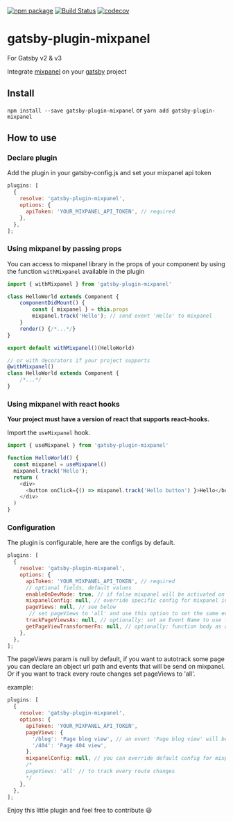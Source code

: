 [![npm package](https://img.shields.io/npm/v/gatsby-plugin-mixpanel.svg?style=flat-square)](https://www.npmjs.org/package/gatsby-plugin-mixpanel)
[![Build Status](https://travis-ci.org/thomascarvalho/gatsby-plugin-mixpanel.svg?branch=master)](https://travis-ci.org/thomascarvalho/gatsby-plugin-mixpanel)
[![codecov](https://codecov.io/gh/thomascarvalho/gatsby-plugin-mixpanel/branch/master/graph/badge.svg)](https://codecov.io/gh/thomascarvalho/gatsby-plugin-mixpanel)

# gatsby-plugin-mixpanel

For Gatsby v2 & v3

Integrate [mixpanel](https://www.mixpanel.com) on your [gatsby](https://github.com/gatsbyjs/gatsby) project

## Install

`npm install --save gatsby-plugin-mixpanel` or `yarn add gatsby-plugin-mixpanel`

## How to use

### Declare plugin

Add the plugin in your gatsby-config.js and set your mixpanel api token

```javascript
plugins: [
  {
    resolve: 'gatsby-plugin-mixpanel',
    options: {
      apiToken: 'YOUR_MIXPANEL_API_TOKEN', // required
    },
  },
];
```

### Using mixpanel by passing props

You can access to mixpanel library in the props of your component by using the function ```withMixpanel``` available in the plugin

```javascript
import { withMixpanel } from 'gatsby-plugin-mixpanel'

class HelloWorld extends Component {
    componentDidMount() {
        const { mixpanel } = this.props
        mixpanel.track('Hello'); // send event 'Hello' to mixpanel
    }
    render() {/*...*/}
}

export default withMixpanel()(HelloWorld)

// or with decorators if your project supports
@withMixpanel()
class HelloWorld extends Component {
    /*...*/
}
```

### Using mixpanel with react hooks

**Your project must have a version of react that supports react-hooks.**

Import the ```useMixpanel``` hook.

```javascript
import { useMixpanel } from 'gatsby-plugin-mixpanel'

function HelloWorld() {
  const mixpanel = useMixpanel()
  mixpanel.track('Hello');
  return (
    <div>
      <button onClick={() => mixpanel.track('Hello button') }>Hello</button>
    </div>
  )
}

```

### Configuration

The plugin is configurable, here are the configs by default.

```javascript
plugins: [
  {
    resolve: 'gatsby-plugin-mixpanel',
    options: {
      apiToken: 'YOUR_MIXPANEL_API_TOKEN', // required
      // optional fields, default values
      enableOnDevMode: true, // if false mixpanel will be activated on NODE_ENV=production only
      mixpanelConfig: null, // override specific config for mixpanel initialization https://github.com/mixpanel/mixpanel-js/blob/8b2e1f7b/src/mixpanel-core.js#L87-L110
      pageViews: null, // see below
       // set pageViews to 'all' and use this option to set the same event name for all page view events
      trackPageViewsAs: null, // optionally: set an Event Name to use for all page views, eg: trackPageViewsAs: 'Page view'
      getPageViewTransformerFn: null, // optionally: function body as a string to customize the event sent to mixpanel. Receives one parameter: location. Example 'return () => ({url: location.pathname})'
    },
  },
];
```

The pageViews param is null by default, if you want to autotrack some page you can declare an object url path and events that will be send on mixpanel.
Or if you want to track every route changes set pageViews to 'all'.

example: 
```javascript
plugins: [
  {
    resolve: 'gatsby-plugin-mixpanel',
    options: {
      apiToken: 'YOUR_MIXPANEL_API_TOKEN',
      pageViews: {
        '/blog': 'Page blog view', // an event 'Page blog view' will be send to mixpanel on every visit on the /blog page
        '/404': 'Page 404 view',
      },
      mixpanelConfig: null, // you can override default config for mixpanel library https://github.com/mixpanel/mixpanel-js/blob/8b2e1f7b/src/mixpanel-core.js#L87-L110
      /*
      pageViews: 'all' // to track every route changes
      */
    },
  },
];
```


Enjoy this little plugin and feel free to contribute :smiley:
